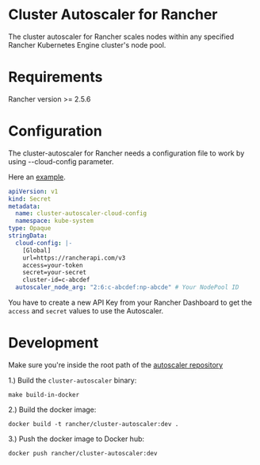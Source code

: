 # Cluster Autoscaler for Rancher

The cluster autoscaler for Rancher scales nodes within any specified Rancher Kubernetes Engine cluster's node pool.

# Requirements

Rancher version >= 2.5.6

# Configuration

The cluster-autoscaler for Rancher needs a configuration file to work by using --cloud-config parameter.

Here an [example](examples/autoscaler-config-example.yaml).

```yaml
apiVersion: v1
kind: Secret
metadata:
  name: cluster-autoscaler-cloud-config
  namespace: kube-system
type: Opaque
stringData:
  cloud-config: |-
    [Global]
    url=https://rancherapi.com/v3
    access=your-token
    secret=your-secret
    cluster-id=c-abcdef
  autoscaler_node_arg: "2:6:c-abcdef:np-abcde" # Your NodePool ID
```

You have to create a new API Key from your Rancher Dashboard to get the `access` and `secret` values to use the Autoscaler.

# Development

Make sure you're inside the root path of the [autoscaler repository](https://github.com/kubernetes/autoscaler)

1.) Build the `cluster-autoscaler` binary:

```
make build-in-docker
```

2.) Build the docker image:

```
docker build -t rancher/cluster-autoscaler:dev .
```

3.) Push the docker image to Docker hub:

```
docker push rancher/cluster-autoscaler:dev
```